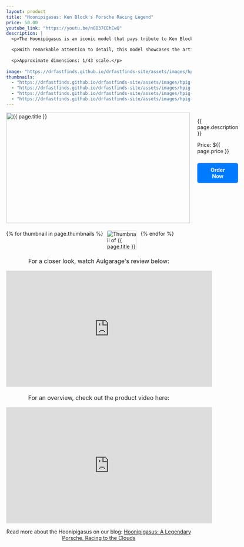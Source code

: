 ```yaml
---
layout: product
title: "Hoonipigasus: Ken Block's Porsche Racing Legend"
price: 50.00
youtube_link: "https://youtu.be/n8B37CEhEwQ"
description: |
  <p>The Hoonipigasus is an iconic model that pays tribute to Ken Block's incredible legacy in motorsports. Known for its stunning design and powerful performance, this model captures the essence of the legendary Porsche Hoonipigasus. A perfect addition for any car enthusiast or model collector.</p>

  <p>With remarkable attention to detail, this model showcases the artistic livery inspired by the historic 1971 Porsche 917/20 “Pink Pig.” Experience the spirit of racing with this high-quality representation of the Hoonipigasus.</p>
  
  <p>Approximate dimensions: 1/43 scale.</p>
  
image: "https://drfastfinds.github.io/drfastfinds-site/assets/images/hpig-4.jpg"
thumbnails:
  - "https://drfastfinds.github.io/drfastfinds-site/assets/images/hpig-1.jpg"
  - "https://drfastfinds.github.io/drfastfinds-site/assets/images/hpig-2.jpg"
  - "https://drfastfinds.github.io/drfastfinds-site/assets/images/hpig-3.jpg"
  - "https://drfastfinds.github.io/drfastfinds-site/assets/images/hpig-4.jpg"
---
```


<div class="product-detail">
    <div class="product-image-box">
        <img class="main-image" src="{{ page.image }}" alt="{{ page.title }}">
    </div>
    <div class="product-text">
        <p>{{ page.description }}</p>
        <p>Price: ${{ page.price }}</p>
        <a href="{{ site.baseurl }}/order" class="buy-now">Order Now</a>
    </div>
</div>

<div class="thumbnail-carousel">
    {% for thumbnail in page.thumbnails %}
    <img class="thumbnail" src="{{ thumbnail }}" alt="Thumbnail of {{ page.title }}">
    {% endfor %}
</div>

<div style="text-align: center;">
 <p class="youtube-link">For a closer look, watch Aulgarage's review below:</p>
    <iframe width="560" height="315" src="https://www.youtube.com/embed/y_HPB8HF540" frameborder="0" allowfullscreen></iframe>
    <p class="youtube-link">For an overview, check out the product video here:</p>
    <iframe width="560" height="315" src="https://www.youtube.com/embed/n8B37CEhEwQ" frameborder="0" allowfullscreen></iframe>
    <p>Read more about the Hoonipigasus on our blog: 
        <a href="https://drfastfinds.github.io/drfastfinds-site/2024/09/10/hoonipigasus-legendary-porsche.html" target="_blank">Hoonipigasus: A Legendary Porsche, Racing to the Clouds</a>
    </p>
</div>

<style>
.product-detail {
    display: flex;
    align-items: flex-start;
    gap: 20px;
    margin-bottom: 20px;
}

.product-image-box {
    flex-shrink: 0;
    width: 500px; 
    height: 300px; 
    overflow: hidden; 
}

.main-image {
    width: 100%; 
    height: 100%; 
    object-fit: contain; 
    display: block;
}

.product-text {
    max-width: 400px;
    flex-grow: 1;
}

.thumbnail-carousel {
    margin-top: 20px;
    display: flex;
    flex-wrap: wrap; 
    gap: 10px;
    justify-content: flex-start;
}

.thumbnail {
    max-width: 80px;
    cursor: pointer;
    border: 1px solid #ddd;
    border-radius: 4px;
}

.youtube-link {
    text-align: center;
    margin-top: 20px;
    font-size: 16px;
}

.buy-now {
    display: inline-block;
    padding: 10px 20px;
    margin-top: 10px;
    background-color: #007bff;
    color: #fff;
    text-decoration: none;
    border-radius: 5px;
    font-weight: bold;
    text-align: center;
}

.buy-now:hover {
    background-color: #0056b3;
}
</style>

<script>
document.addEventListener('DOMContentLoaded', function() {
    const mainImage = document.querySelector('.main-image');
    const thumbnails = document.querySelectorAll('.thumbnail');

    thumbnails.forEach(thumbnail => {
        thumbnail.addEventListener('click', function() {
            mainImage.src = this.src;
        });
    });
});
</script>
